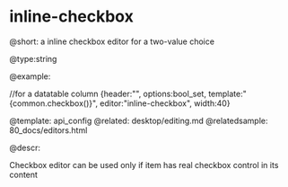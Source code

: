 inline-checkbox
=============


@short: a inline checkbox editor for a two-value choice
	

@type:string

@example:
        
 //for a datatable column
{header:"", options:bool_set, template:"{common.checkbox()}", 
		editor:"inline-checkbox", width:40}

@template:	api_config
@related:
	desktop/editing.md
@relatedsample:
	80_docs/editors.html

@descr:

Checkbox editor can be used only if item has real checkbox control in its content